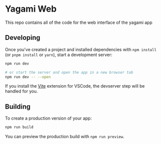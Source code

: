 # Yagami Web

This repo contains all of the code for the web interface of the yagami app

## Developing

Once you've created a project and installed dependencies with `npm install` (or `pnpm install` or `yarn`), start a development server:

```bash
npm run dev

# or start the server and open the app in a new browser tab
npm run dev -- --open
```

If you install the [Vite](https://marketplace.visualstudio.com/items?itemName=antfu.vite) extension for VSCode, the devserver step will be handled for you.

## Building

To create a production version of your app:

```bash
npm run build
```

You can preview the production build with `npm run preview`.

